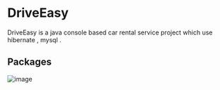 # DriveEasy
DriveEasy is a java console based car rental service  project which use hibernate , mysql .

## Packages
![image](https://github.com/ManishGupt5/DriveEasy/assets/123876868/5a59a970-f01c-493f-b2ec-87bb1555363c)
